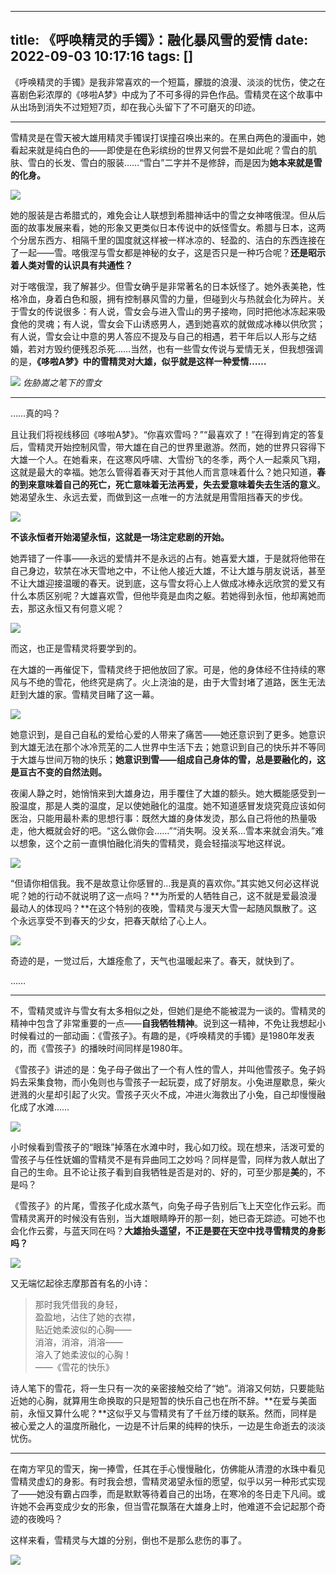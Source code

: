 
---
title: 《呼唤精灵的手镯》：融化暴风雪的爱情
date: 2022-09-03 10:17:16
tags: []
---


《呼唤精灵的手镯》是我非常喜欢的一个短篇，朦胧的浪漫、淡淡的忧伤，使之在喜剧色彩浓厚的《哆啦A梦》中成为了不可多得的异色作品。雪精灵在这个故事中从出场到消失不过短短7页，却在我心头留下了不可磨灭的印迹。

---

雪精灵是在雪天被大雄用精灵手镯误打误撞召唤出来的。在黑白两色的漫画中，她看起来就是纯白色的——即使是在色彩缤纷的世界又何尝不是如此呢？雪白的肌肤、雪白的长发、雪白的服装……“雪白”二字并不是修辞，而是因为**她本来就是雪的化身。**

![](https://pic4.zhimg.com/80/v2-220033b8f6981ad380a74238ba055d14_1440w.jpg?source=c8b7c179)

她的服装是古希腊式的，难免会让人联想到希腊神话中的雪之女神喀俄涅。但从后面的故事发展来看，她的形象又更类似日本传说中的妖怪雪女。希腊与日本，这两个分居东西方、相隔千里的国度就这样被一样冰凉的、轻盈的、洁白的东西连接在了一起——雪。喀俄涅与雪女都是神秘的女子，这是否只是一种巧合呢？**还是昭示着人类对雪的认识具有共通性？**

对于喀俄涅，我了解甚少。但雪女确乎是非常著名的日本妖怪了。她外表美艳，性格冷血，身着白色和服，拥有控制暴风雪的力量，但碰到火与热就会化为碎片。关于雪女的传说很多：有人说，雪女会与进入雪山的男子接吻，同时把他冰冻起来吸食他的灵魂；有人说，雪女会下山诱惑男人，遇到她喜欢的就做成冰棒以供欣赏；有人说，雪女会让中意的男人答应不提及与自己的相遇，若干年后以人形与之结婚，若对方毁约便残忍杀死……当然，也有一些雪女传说与爱情无关，但我想强调的是，**《哆啦A梦》中的雪精灵对大雄，似乎就是这样一种爱情……**

![](https://pica.zhimg.com/80/v2-fea8abcc84092081738b102dfce894dd_1440w.jpg?source=c8b7c179)
_佐胁嵩之笔下的雪女_

---

……真的吗？

且让我们将视线移回《哆啦A梦》。“你喜欢雪吗？”“最喜欢了！”在得到肯定的答复后，雪精灵开始控制风雪，带大雄在自己的世界里遨游。然而，她的世界只容得下大雄一个人。在她看来，在这寒风呼啸、大雪纷飞的冬季，两个人一起乘风飞翔，这就是最大的幸福。她怎么管得着春天对于其他人而言意味着什么？她只知道，**春的到来意味着自己的死亡，死亡意味着无法再爱，失去爱意味着失去生活的意义**。她渴望永生、永远去爱，而做到这一点唯一的方法就是用雪阻挡春天的步伐。

![](https://pic1.zhimg.com/80/v2-f8a349b4d0007b3732ee399cf9ff88f8_1440w.jpg?source=c8b7c179)

**不该永恒者开始渴望永恒，这就是一场注定悲剧的开始。**

她弄错了一件事——永远的爱情并不是永远的占有。她喜爱大雄，于是就将他带在自己身边，软禁在冰天雪地之中，不让他人接近大雄，不让大雄与朋友说话，甚至不让大雄迎接温暖的春天。说到底，这与雪女将心上人做成冰棒永远欣赏的爱又有什么本质区别呢？大雄喜欢雪，但他毕竟是血肉之躯。若她得到永恒，他却离她而去，那这永恒又有何意义呢？

![](https://pic1.zhimg.com/80/v2-b4125a37b7c93855f2a806a04e3468d0_1440w.jpg?source=c8b7c179)

而这，也正是雪精灵将要学到的。

在大雄的一再催促下，雪精灵终于把他放回了家。可是，他的身体经不住持续的寒风与不绝的雪花，他终究是病了。火上浇油的是，由于大雪封堵了道路，医生无法赶到大雄的家。雪精灵目睹了这一幕。

![](https://picx.zhimg.com/80/v2-490b33a278a295a66a7b101c35783867_1440w.jpg?source=c8b7c179)

她意识到，是自己自私的爱给心爱的人带来了痛苦——她还意识到了更多。她意识到大雄无法在那个冰冷荒芜的二人世界中生活下去；她意识到自己的快乐并不等同于大雄与世间万物的快乐；**她意识到雪——组成自己身体的雪，总是要融化的，这是亘古不变的自然法则。**

夜阑人静之时，她悄悄来到大雄身边，用手覆住了大雄的额头。她大概能感受到一股温度，那是人类的温度，足以使她融化的温度。她不知道感冒发烧究竟应该如何医治，只能用最朴素的思想行事：既然大雄的身体发烫，那么自己将他的热量吸走，他大概就会好的吧。“这么做你会……”“消失啊。没关系…雪本来就会消失。”难以想象，这个之前一直惧怕融化消失的雪精灵，竟会轻描淡写地这样说。

![](https://picx.zhimg.com/80/v2-7cc012876a6327502ed1c90ffc8b8cb4_1440w.jpg?source=c8b7c179)

“但请你相信我。我不是故意让你感冒的…我是真的喜欢你。”其实她又何必这样说呢？她的行动不就说明了这一点吗？**为所爱的人牺牲自己，这不就是爱最浪漫最动人的体现吗？**在这个特别的夜晚，雪精灵与漫天大雪一起随风飘散了。这个永远享受不到春天的少女，把春天献给了心上人。

![](https://picx.zhimg.com/80/v2-960114266d09fd194579fb6598badbc4_1440w.jpg?source=c8b7c179)

奇迹的是，一觉过后，大雄痊愈了，天气也温暖起来了。春天，就快到了。

……

---

不，雪精灵或许与雪女有太多相似之处，但她们是绝不能被混为一谈的。雪精灵的精神中包含了非常重要的一点——**自我牺牲精神**。说到这一精神，不免让我想起小时候看过的一部动画：《雪孩子》。有趣的是，《呼唤精灵的手镯》是1980年发表的，而《雪孩子》的播映时间同样是1980年。

《雪孩子》讲述的是：兔子母子做出了一个有人性的雪人，并叫他雪孩子。兔子妈妈去采集食物，而小兔则也与雪孩子一起玩耍，成了好朋友。小兔进屋歇息，柴火迸溅的火星却引起了火灾。雪孩子灭火不成，冲进火海救出了小兔，自己却慢慢融化成了水滩……

![](https://picx.zhimg.com/80/v2-0cf5188708eb259696b8875037d5647c_1440w.jpg?source=c8b7c179)

小时候看到雪孩子的“眼珠”掉落在水滩中时，我心如刀绞。现在想来，活泼可爱的雪孩子与任性妩媚的雪精灵不是有异曲同工之妙吗？同样是雪，同样为救人献出了自己的生命。且不论让孩子看到自我牺牲是否是对的、好的，可至少那是**美**的，不是吗？

《雪孩子》的片尾，雪孩子化成水蒸气，向兔子母子告别后飞上天空化作云彩。而雪精灵离开的时候没有告别，当大雄眼睛睁开的那一刻，她已杳无踪迹。可她不也会化作云雾，与蓝天同在吗？**大雄抬头遥望，不正是要在天空中找寻雪精灵的身影吗？**

![](https://pic1.zhimg.com/80/v2-1368e7c06e5f5f1e5b03de884bcf3b57_1440w.jpg?source=c8b7c179)
</br>

又无端忆起徐志摩那首有名的小诗：

> 那时我凭借我的身轻，  
> 盈盈地，沾住了她的衣襟，  
> 贴近她柔波似的心胸——  
> 消溶，消溶，消溶——  
> 溶入了她柔波似的心胸！  
> ——《雪花的快乐》

诗人笔下的雪花，将一生只有一次的亲密接触交给了“她”。消溶又何妨，只要能贴近她的心胸，就算用生命换取的只是短暂的快乐自己也在所不辞。**在爱与美面前，永恒又算什么呢？**这似乎又与雪精灵有了千丝万缕的联系。然而，同样是被心爱之人的温度所融化，一边是不计后果的纯粹的快乐，一边是生命逝去的淡淡忧伤。

---

在南方罕见的雪天，掬一捧雪，任其在手心慢慢融化，仿佛能从清澄的水珠中看见雪精灵虚幻的身影。有时我会想，雪精灵渴望永恒的愿望，似乎以另一种形式实现了——她没有霸占四季，而是默默等待着自己的出场，在寒冷的冬日走下凡间。或许她不会再变成少女的形象，但当雪花飘落在大雄身上时，他难道不会记起那个奇迹的夜晚吗？

这样来看，雪精灵与大雄的分别，倒也不是那么悲伤的事了。

![](https://pica.zhimg.com/80/v2-4a33e2defc1f46890a38c95c2c41a897_1440w.jpg?source=c8b7c179)